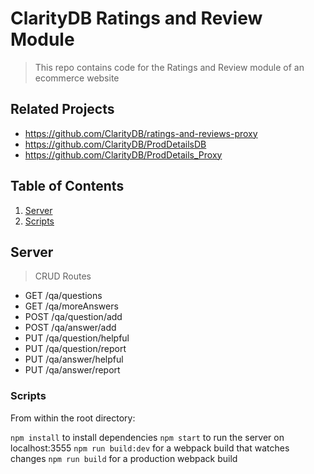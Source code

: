# ClarityDB Ratings and Review Module

> This repo contains code for the Ratings and Review module of an ecommerce website

## Related Projects

  - https://github.com/ClarityDB/ratings-and-reviews-proxy
  - https://github.com/ClarityDB/ProdDetailsDB
  - https://github.com/ClarityDB/ProdDetails_Proxy

## Table of Contents

1. [Server](#server)
1. [Scripts](#scripts)

## Server

> CRUD Routes
  - GET /qa/questions
  - GET /qa/moreAnswers
  - POST /qa/question/add
  - POST /qa/answer/add
  - PUT /qa/question/helpful
  - PUT /qa/question/report
  - PUT /qa/answer/helpful
  - PUT /qa/answer/report

### Scripts

From within the root directory:

```npm install``` to install dependencies
```npm start``` to run the server on localhost:3555
```npm run build:dev``` for a webpack build that watches changes
```npm run build``` for a production webpack build
